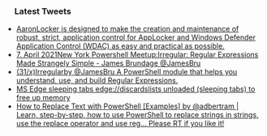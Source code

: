 <h3><a href="https://twitter.com/endi24"><img height=16 src="https://upload.wikimedia.org/wikipedia/sco/9/9f/Twitter_bird_logo_2012.svg"></a> Latest Tweets</h3>

<!-- BLOG-POST-LIST:START -->
- [AaronLocker is designed to make the creation and maintenance of robust, strict, application control for AppLocker and Windows Defender Application Control (WDAC) as easy and practical as possible.](https://rss.app/articles/cb4e791f6f6d729c074351566bd3a7c508111d6e1a31b6e890b6c809918773d2f150f40f6edad76af3aa627cd815069162d76ae6ca)
- [7. April 2021New York Powershell Meetup:Irregular: Regular Expressions Made Strangely Simple - James Brundage @JamesBru](https://rss.app/articles/cb4e791f6f6d729c074351566bd3a7c508111d6e1a31b6e890b6c809918773d2f150f40f6edad769f1a06a7dda17089663dd6de7c3)
- [(31/x)Irregularby @JamesBru A PowerShell module that helps you understand, use, and build Regular Expressions.](https://rss.app/articles/cb4e791f6f6d729c074351566bd3a7c508111d6e1a31b6e890b6c809918773d2f150f40f6edad769f3ab6b7bdb160e9a66d66fe6ca)
- [MS Edge sleeping tabs edge://discardslists unloaded (sleeping tabs) to free up memory](https://rss.app/articles/cb4e791f6f6d729c074351566bd3a7c508111d6e1a31b6e890b6c809918773d2f150f40f6edad66ff3a3627fdc11099669d16ee9ca)
- [How to Replace Text with PowerShell [Examples] by @adbertram | Learn, step-by-step, how to use PowerShell to replace strings in strings, use the replace operator and use reg...  Please RT if you like it!](https://rss.app/articles/cb4e791f6f6d729c074351566bd3a7c508111d6e1e3bb0e4d0f6951b88c974d3e30bb04f76d9dd6ff1a4687eda1d0d9066d36fe5c1177e17)
<!-- BLOG-POST-LIST:END -->
